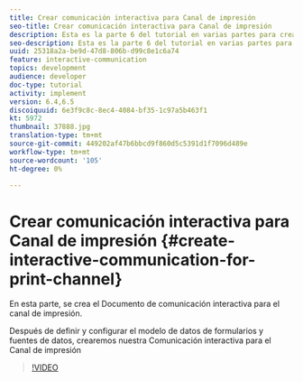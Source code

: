 ```yaml
---
title: Crear comunicación interactiva para Canal de impresión
seo-title: Crear comunicación interactiva para Canal de impresión
description: Esta es la parte 6 del tutorial en varias partes para crear su primer documento de comunicación interactivo para el canal de impresión. En esta parte, se crea el Documento de comunicación interactiva para el canal de impresión.
seo-description: Esta es la parte 6 del tutorial en varias partes para crear su primer documento de comunicación interactivo para el canal de impresión. En esta parte, se crea el Documento de comunicación interactiva para el canal de impresión.
uuid: 25318a2a-be9d-47d8-806b-d99c8e1c6a74
feature: interactive-communication
topics: development
audience: developer
doc-type: tutorial
activity: implement
version: 6.4,6.5
discoiquuid: 6e3f9c8c-8ec4-4084-bf35-1c97a5b463f1
kt: 5972
thumbnail: 37888.jpg
translation-type: tm+mt
source-git-commit: 449202af47b6bbcd9f860d5c5391d1f7096d489e
workflow-type: tm+mt
source-wordcount: '105'
ht-degree: 0%

---
```



# Crear comunicación interactiva para Canal de impresión {#create-interactive-communication-for-print-channel}

En esta parte, se crea el Documento de comunicación interactiva para el canal de impresión.

Después de definir y configurar el modelo de datos de formularios y fuentes de datos, crearemos nuestra Comunicación interactiva para el Canal de impresión

>[!VIDEO](https://video.tv.adobe.com/v/37888/?quality=9)

